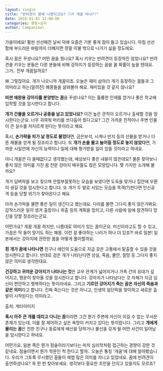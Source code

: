 ```yaml
---
layout: single
title: "반려견이 꿈에 나왔다고요? 그거 개꿈 아냐?!"
date: 2018-01-01 12:00:00
categories: 행동+심리
author: Companimal
---
```


가을이에요! 훨씬 선선해진 날씨 덕에 요즘은 기분 좋게 잠이 들고 있습니다. 아침 선선함에 부드러운 바람까지 더해지면 정말 이불 밖으로 나가기 싫을 정도에요.

혹시 꿈은 꾸셨나요? 어떤 꿈을 꿨나요? 혹시 키우는 반려견이 등장하진 않았나요? 반려견을 키우는 분들은 다른 분들에 비해 강아지가 등장하는 꿈을 꿀 확률이 높을 텐데요. 그거.. 전부 개꿈일까요?

왜 그렇잖아요. 개가 나오니까 개꿈이죠. 오늘은 재미 삼아(!) 개가 등장하는 꿈들과 그 의미라고 하는(알려진) 해몽들을 살펴볼까 해요. 재미있을 것 같지 않나요?

**비싼 애완용 강아지를 분양받는 꿈**을 꾸셨나요? 이는 훌륭한 인재를 얻거나 좋은 학교에 입학할 것을 암시한다고 합니다.

**개가 건물을 오르거나 공중을 날고 있었나요?** 이건 높은 관직이 오르거나 출세할 것을 암시한다는군요. 너무 귀여워 머리를 쓰다듬어 줬다고요? 그건 가까운 친척이나 주변 인물이 큰 실수를 저지르게 된다는 뜻이라고 해요.

혹시, **손가락을 피가 날 정도로 물었다**면, 금은보석, 시계나 반지 등의 선물을 받거나 다른 재물을 얻게 될 징조라고 합니다. 또 **개가 손을 물고 늘어질 정도로 놓지 않았다**면, 가까운 시일안에 자신의 능력이나 일에 대해 평가받을 일이 있을 것이라고 하네요.

아니 개꿈은 다 쓸때없다고 생각했는데, 예상보다 좋은 내용이 많은데요? 물론 찾아보니 좋지 않은 의미를 가진 꿈 전문 강아지 배우들도 많은 모양입니다. 몇 가지만 소개해 볼까요?

개가 담벼락을 보고 짖으며 안절부절못하는 모습을 보였다면 도둑을 맞거나 집안에 우환이 생길 것을 암시한다고 합니다. 또 개가 두 발로 서있는 모습을 목격(?)한다면 인신공격 등을 당할 위기가 찾아온다고 해요.

아까 손가락을 물면 좋은 일이 생긴다고 했는데요. 다리를 물면 그다지 좋지 않은가봐요. 갑작스러운 일이 생겨 출장이나 외출 등의 계획을 망치고, 다른 사람에 일에 참견하다 망신을 당할 징조라는군요.

어떤가요? 개꿈 개꿈 하지만, 나름대로 의미가 있는 꿈이군요. 미신이라고도 할 수 있고, 가끔은 딱 들어 맞기도 하는 해몽. 이런 걸 좋아하는 나라가 하나 더 있죠?! 바로 일본! 일본에서는 강아지에 관련한 꿈을 어떻게 풀이할까요.

**흰 개가 꿈에 나타나면** 친구나 애인의 도움으로 지금 갖은 고통에서 탈출할 수 있을 것을 암시한다고 합니다. 반대로 검은 개가 나타난다면 상실, 죽음, 불안, 절망 등 그다지 좋지 않은 의미로 생각한대요.

**건강하고 귀여운 강아지가 나타나는 것**은 교우 관계가 넓어지거나 가족 간의 유대가 깊어지고, 행운이 찾아올 것을 암시한다고 합니다. 강아지가 나타났다는 것 자체가 지금 심신이 편안하고 행복하다는 뜻이라네요. 그리고 **기르던 강아지가 죽는 꿈은 자신의 죽음과 같은 의미**라고 합니다. 진짜 죽는다는 것은 아니고, 인생의 일단락을 맞이하고 새로운 출발이 시작된다는 의미라고..

출처: 게티이미지

**혹시 아주 큰 개를 데리고 다니는 꿈**이라면 그건 뭔가 주변에 자신이 이길 수 없는 무서운 존재가 있는데, 이를 잘 제어하고 싶은 욕망이 커지고 있다는 뜻이랍니다. 그리고 **개에게 물리는 꿈**은 친한 친구나 동료에게 배신을 당하거나 불신을 갖게 될 어떤 사건이 일어남을 암시한다고 하네요.

어떤가요. 일본 쪽은 뭔가 점술이라기보다는 마치 심리학처럼 접근하는 경향이 강한 것 같네요. 점술이면서 뭔가 학문인 척 한다고 할까.. 오늘은 통칭 '개꿈'에 대해 알아봤습니다. 우리가 그토록 무시했던 꿈들이 제법 많은 의미를 지니고 있었네요. 꿈에 반려견이 출연하셨나요? 꼭 한 번 찾아보세요. 생각보다 중요한 조언을 던지고 있을지도 모르죠?
